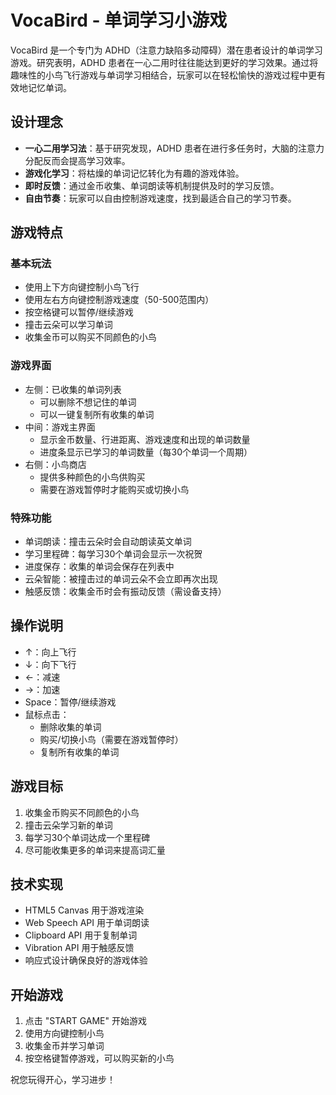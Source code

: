 # VocaBird - 单词学习小游戏

VocaBird 是一个专门为 ADHD（注意力缺陷多动障碍）潜在患者设计的单词学习游戏。研究表明，ADHD 患者在一心二用时往往能达到更好的学习效果。通过将趣味性的小鸟飞行游戏与单词学习相结合，玩家可以在轻松愉快的游戏过程中更有效地记忆单词。

## 设计理念

- **一心二用学习法**：基于研究发现，ADHD 患者在进行多任务时，大脑的注意力分配反而会提高学习效率。
- **游戏化学习**：将枯燥的单词记忆转化为有趣的游戏体验。
- **即时反馈**：通过金币收集、单词朗读等机制提供及时的学习反馈。
- **自由节奏**：玩家可以自由控制游戏速度，找到最适合自己的学习节奏。

## 游戏特点

### 基本玩法
- 使用上下方向键控制小鸟飞行
- 使用左右方向键控制游戏速度（50-500范围内）
- 按空格键可以暂停/继续游戏
- 撞击云朵可以学习单词
- 收集金币可以购买不同颜色的小鸟

### 游戏界面
- 左侧：已收集的单词列表
  - 可以删除不想记住的单词
  - 可以一键复制所有收集的单词
- 中间：游戏主界面
  - 显示金币数量、行进距离、游戏速度和出现的单词数量
  - 进度条显示已学习的单词数量（每30个单词一个周期）
- 右侧：小鸟商店
  - 提供多种颜色的小鸟供购买
  - 需要在游戏暂停时才能购买或切换小鸟

### 特殊功能
- 单词朗读：撞击云朵时会自动朗读英文单词
- 学习里程碑：每学习30个单词会显示一次祝贺
- 进度保存：收集的单词会保存在列表中
- 云朵智能：被撞击过的单词云朵不会立即再次出现
- 触感反馈：收集金币时会有振动反馈（需设备支持）

## 操作说明

- ↑：向上飞行
- ↓：向下飞行
- ←：减速
- →：加速
- Space：暂停/继续游戏
- 鼠标点击：
  - 删除收集的单词
  - 购买/切换小鸟（需要在游戏暂停时）
  - 复制所有收集的单词

## 游戏目标

1. 收集金币购买不同颜色的小鸟
2. 撞击云朵学习新的单词
3. 每学习30个单词达成一个里程碑
4. 尽可能收集更多的单词来提高词汇量

## 技术实现

- HTML5 Canvas 用于游戏渲染
- Web Speech API 用于单词朗读
- Clipboard API 用于复制单词
- Vibration API 用于触感反馈
- 响应式设计确保良好的游戏体验

## 开始游戏

1. 点击 "START GAME" 开始游戏
2. 使用方向键控制小鸟
3. 收集金币并学习单词
4. 按空格键暂停游戏，可以购买新的小鸟

祝您玩得开心，学习进步！
